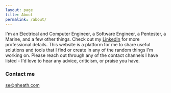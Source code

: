 ```yaml
---
layout: page
title: About
permalink: /about/
---
```


I'm an Electrical and Computer Engineer, a Software Engineer, a Pentester, a Marine, and a few other things. Check out my [LinkedIn](https://www.linkedin.com/in/sdheath) for more professional details. This website is a platform for me to share useful solutions and tools that I find or create in any of the random things I'm working on. Please reach out through any of the contact channels I have listed - I'd love to hear any advice, criticism, or praise you have. 

### Contact me

[se@nheath.com](mailto:se@nheath.com)
